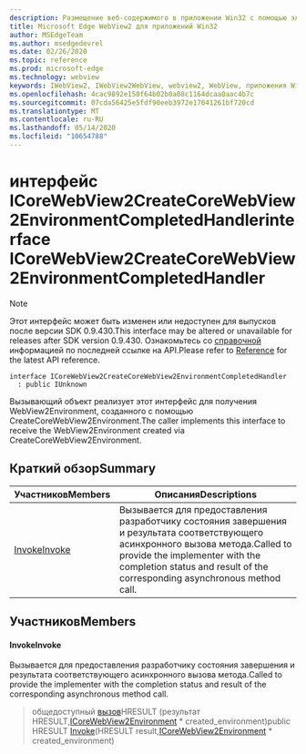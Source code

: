 ```yaml
---
description: Размещение веб-содержимого в приложении Win32 с помощью элемента управления Microsoft Edge WebView2
title: Microsoft Edge WebView2 для приложений Win32
author: MSEdgeTeam
ms.author: msedgedevrel
ms.date: 02/26/2020
ms.topic: reference
ms.prod: microsoft-edge
ms.technology: webview
keywords: IWebView2, IWebView2WebView, webview2, WebView, приложения Win32, Win32, EDGE, ICoreWebView2, ICoreWebView2Host, элемент управления "веб-браузер", HTML Edge
ms.openlocfilehash: 4cac9892e150f64b02b0a08c1164dcaa0aac4b7c
ms.sourcegitcommit: 07cda56425e5fdf90eeb3972e17041261bf720cd
ms.translationtype: MT
ms.contentlocale: ru-RU
ms.lasthandoff: 05/14/2020
ms.locfileid: "10654788"
---
```

# <span data-ttu-id="7ff94-104">интерфейс ICoreWebView2CreateCoreWebView2EnvironmentCompletedHandler</span><span class="sxs-lookup"><span data-stu-id="7ff94-104">interface ICoreWebView2CreateCoreWebView2EnvironmentCompletedHandler</span></span> 

> [!NOTE]
> <span data-ttu-id="7ff94-105">Этот интерфейс может быть изменен или недоступен для выпусков после версии SDK 0.9.430.</span><span class="sxs-lookup"><span data-stu-id="7ff94-105">This interface may be altered or unavailable for releases after SDK version 0.9.430.</span></span> <span data-ttu-id="7ff94-106">Ознакомьтесь со [справочной](../../../webview2-api-reference.md) информацией по последней ссылке на API.</span><span class="sxs-lookup"><span data-stu-id="7ff94-106">Please refer to [Reference](../../../webview2-api-reference.md) for the latest API reference.</span></span>

```
interface ICoreWebView2CreateCoreWebView2EnvironmentCompletedHandler
  : public IUnknown
```

<span data-ttu-id="7ff94-107">Вызывающий объект реализует этот интерфейс для получения WebView2Environment, созданного с помощью CreateCoreWebView2Environment.</span><span class="sxs-lookup"><span data-stu-id="7ff94-107">The caller implements this interface to receive the WebView2Environment created via CreateCoreWebView2Environment.</span></span>

## <span data-ttu-id="7ff94-108">Краткий обзор</span><span class="sxs-lookup"><span data-stu-id="7ff94-108">Summary</span></span>

 <span data-ttu-id="7ff94-109">Участников</span><span class="sxs-lookup"><span data-stu-id="7ff94-109">Members</span></span>                        | <span data-ttu-id="7ff94-110">Описания</span><span class="sxs-lookup"><span data-stu-id="7ff94-110">Descriptions</span></span>
--------------------------------|---------------------------------------------
[<span data-ttu-id="7ff94-111">Invoke</span><span class="sxs-lookup"><span data-stu-id="7ff94-111">Invoke</span></span>](#invoke) | <span data-ttu-id="7ff94-112">Вызывается для предоставления разработчику состояния завершения и результата соответствующего асинхронного вызова метода.</span><span class="sxs-lookup"><span data-stu-id="7ff94-112">Called to provide the implementer with the completion status and result of the corresponding asynchronous method call.</span></span>

## <span data-ttu-id="7ff94-113">Участников</span><span class="sxs-lookup"><span data-stu-id="7ff94-113">Members</span></span>

#### <span data-ttu-id="7ff94-114">Invoke</span><span class="sxs-lookup"><span data-stu-id="7ff94-114">Invoke</span></span> 

<span data-ttu-id="7ff94-115">Вызывается для предоставления разработчику состояния завершения и результата соответствующего асинхронного вызова метода.</span><span class="sxs-lookup"><span data-stu-id="7ff94-115">Called to provide the implementer with the completion status and result of the corresponding asynchronous method call.</span></span>

> <span data-ttu-id="7ff94-116">общедоступный [вызов](#invoke)HRESULT (результат HRESULT,[ICoreWebView2Environment](ICoreWebView2Environment.md) \* created_environment)</span><span class="sxs-lookup"><span data-stu-id="7ff94-116">public HRESULT [Invoke](#invoke)(HRESULT result,[ICoreWebView2Environment](ICoreWebView2Environment.md) \* created_environment)</span></span>

